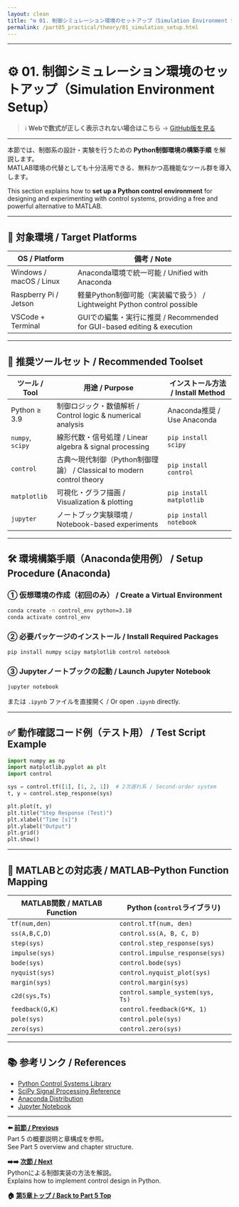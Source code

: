 ```yaml
---
layout: clean
title: "⚙️ 01. 制御シミュレーション環境のセットアップ（Simulation Environment Setup）"
permalink: /part05_practical/theory/01_simulation_setup.html
---
```


---

# ⚙️ 01. 制御シミュレーション環境のセットアップ（Simulation Environment Setup）

> ℹ️ **Webで数式が正しく表示されない場合はこちら** → [GitHub版を見る](https://github.com/Samizo-AITL/EduController/blob/main/part05_practical/theory/01_simulation_setup.md)

---

本節では、制御系の設計・実験を行うための **Python制御環境の構築手順** を解説します。  
MATLAB環境の代替としても十分活用できる、無料かつ高機能なツール群を導入します。

This section explains how to **set up a Python control environment** for designing and experimenting with control systems, providing a free and powerful alternative to MATLAB.

---

## 🧩 対象環境 / Target Platforms

| OS / Platform         | 備考 / Note |
|-----------------------|-------------|
| Windows / macOS / Linux | Anaconda環境で統一可能 / Unified with Anaconda |
| Raspberry Pi / Jetson | 軽量Python制御可能（実装編で扱う） / Lightweight Python control possible |
| VSCode + Terminal     | GUIでの編集・実行に推奨 / Recommended for GUI-based editing & execution |

---

## 🐍 推奨ツールセット / Recommended Toolset

| ツール / Tool | 用途 / Purpose | インストール方法 / Install Method |
|---------------|----------------|-----------------------------------|
| Python ≥ 3.9  | 制御ロジック・数値解析 / Control logic & numerical analysis | Anaconda推奨 / Use Anaconda |
| `numpy`, `scipy` | 線形代数・信号処理 / Linear algebra & signal processing | `pip install scipy` |
| `control`     | 古典〜現代制御（Python制御理論） / Classical to modern control theory | `pip install control` |
| `matplotlib`  | 可視化・グラフ描画 / Visualization & plotting | `pip install matplotlib` |
| `jupyter`     | ノートブック実験環境 / Notebook-based experiments | `pip install notebook` |

---

## 🛠️ 環境構築手順（Anaconda使用例） / Setup Procedure (Anaconda)

### ① 仮想環境の作成（初回のみ） / Create a Virtual Environment
```bash
conda create -n control_env python=3.10
conda activate control_env
```

### ② 必要パッケージのインストール / Install Required Packages
```bash
pip install numpy scipy matplotlib control notebook
```

### ③ Jupyterノートブックの起動 / Launch Jupyter Notebook
```bash
jupyter notebook
```
または `.ipynb` ファイルを直接開く / Or open `.ipynb` directly.

---

## ✅ 動作確認コード例（テスト用） / Test Script Example
```python
import numpy as np
import matplotlib.pyplot as plt
import control

sys = control.tf([1], [1, 2, 1])  # 2次遅れ系 / Second-order system
t, y = control.step_response(sys)

plt.plot(t, y)
plt.title("Step Response (Test)")
plt.xlabel("Time [s]")
plt.ylabel("Output")
plt.grid()
plt.show()
```

---

## 🧠 MATLABとの対応表 / MATLAB–Python Function Mapping

| MATLAB関数 / MATLAB Function | Python (`control`ライブラリ) |
|------------------------------|------------------------------|
| `tf(num,den)`    | `control.tf(num, den)` |
| `ss(A,B,C,D)`    | `control.ss(A, B, C, D)` |
| `step(sys)`      | `control.step_response(sys)` |
| `impulse(sys)`   | `control.impulse_response(sys)` |
| `bode(sys)`      | `control.bode(sys)` |
| `nyquist(sys)`   | `control.nyquist_plot(sys)` |
| `margin(sys)`    | `control.margin(sys)` |
| `c2d(sys,Ts)`    | `control.sample_system(sys, Ts)` |
| `feedback(G,K)`  | `control.feedback(G*K, 1)` |
| `pole(sys)`      | `control.pole(sys)` |
| `zero(sys)`      | `control.zero(sys)` |

---

## 📚 参考リンク / References

- [Python Control Systems Library](https://python-control.readthedocs.io/)  
- [SciPy Signal Processing Reference](https://docs.scipy.org/doc/scipy/reference/signal.html)  
- [Anaconda Distribution](https://www.anaconda.com/products/distribution)  
- [Jupyter Notebook](https://jupyter.org/)

---

**⬅️ [前節 / Previous](https://samizo-aitl.github.io/EduController/part05_practical/)**  
Part 5 の概要説明と章構成を参照。  
See Part 5 overview and chapter structure.

**➡️➡️ [次節 / Next](https://samizo-aitl.github.io/EduController/part05_practical/theory/02_python_control.html)**  
Pythonによる制御実装の方法を解説。  
Explains how to implement control design in Python.

**🏠 [第5章トップ / Back to Part 5 Top](https://samizo-aitl.github.io/EduController/part05_practical/)**
